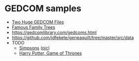 # GEDCOM samples

- [Two Huge GEDCOM Files](https://www.tamurajones.net/TwoHugeGEDCOMFiles.xhtml)
- [Famous Family Trees](https://sourceforge.net/projects/godskingsheroes/files/ged%20files/biology%20and%20genetics/)
- https://gedcomlibrary.com/gedcoms.html
- https://github.com/jdfekete/geneaquilt/tree/master/src/data
- TODO
  - [Simpsons](http://simpsons.wikia.com/wiki/Simpson_family) ([pic](https://vignette3.wikia.nocookie.net/simpsons/images/b/b3/The_Simpson%27s_Family_Tree_of_Homer.png/revision/latest?cb=20120322193103))
  - [Harry Potter, Game of Thrones](https://github.com/rstacruz/kingraph)
